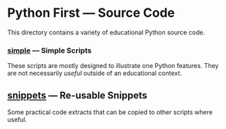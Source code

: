 # Python First — Source Code

This directory contains a variety of educational Python source code.

### [simple](./simple) — Simple Scripts

These scripts are mostly designed to illustrate one Python features. They are not necessarily *useful* outside of an educational context.

## [snippets](./snippets) — Re-usable Snippets

Some practical code extracts that can be copied to other scripts where useful.
